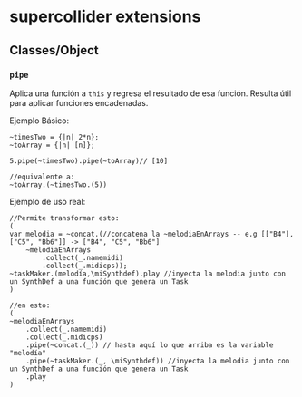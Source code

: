 # supercollider extensions

## Classes/Object
### `pipe`  

Aplica una función a `this` y regresa el resultado de esa función.  Resulta útil para aplicar funciones encadenadas.
 
 Ejemplo Básico:
 ```
 ~timesTwo = {|n| 2*n};
 ~toArray = {|n| [n]};
 
 5.pipe(~timesTwo).pipe(~toArray)// [10]

//equivalente a:
~toArray.(~timesTwo.(5))
 ```

 Ejemplo de uso real:
```
//Permite transformar esto:
(
var melodia = ~concat.(//concatena la ~melodiaEnArrays -- e.g [["B4"], ["C5", "Bb6"]] -> ["B4", "C5", "Bb6"]
	~melodiaEnArrays 
		.collect(_.namemidi)
		.collect(_.midicps));
~taskMaker.(melodía,\miSynthdef).play //inyecta la melodia junto con un SynthDef a una función que genera un Task 
)

//en esto:
(
~melodiaEnArrays
	.collect(_.namemidi) 
	.collect(_.midicps) 
	.pipe(~concat.(_)) // hasta aquí lo que arriba es la variable "melodía"
	.pipe(~taskMaker.(_, \miSynthdef)) //inyecta la melodia junto con un SynthDef a una función que genera un Task 
	.play 
)
```